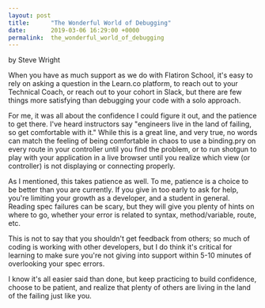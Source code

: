 ```yaml
---
layout: post
title:      "The Wonderful World of Debugging"
date:       2019-03-06 16:29:00 +0000
permalink:  the_wonderful_world_of_debugging
---
```


by Steve Wright

When you have as much support as we do with Flatiron School, it's easy to rely on asking a question in the Learn.co platform, to reach out to your Technical Coach, or reach out to your cohort in Slack, but there are few things more satisfying than debugging your code with a solo approach.  
 
For me, it was all about the confidence I could figure it out, and the patience to get there.  I've heard instructors say "engineers live in the land of failing, so get comfortable with it."  While this is a great line, and very true, no words can match the feeling of being comfortable in chaos to use a binding.pry on every route in your controller until you find the problem, or to run shotgun to play with your application in a live browser until you realize which view (or controller) is not displaying or connecting properly.

As I mentioned, this takes patience as well.  To me, patience is a choice to be better than you are currently.  If you give in too early to ask for help, you're limiting your growth as a developer, and a student in general.  Reading spec failures can be scary, but they will give you plenty of hints on where to go, whether your error is related to syntax, method/variable, route, etc.  

This is not to say that you shouldn't get feedback from others;  so much of coding is working with other developers, but I do think it's critical for learning to make sure you're not giving into support within 5-10 minutes of overlooking your spec errors.

I know it's all easier said than done, but keep practicing to build confidence, choose to be patient, and realize that plenty of others are living in the land of the failing just like you.


